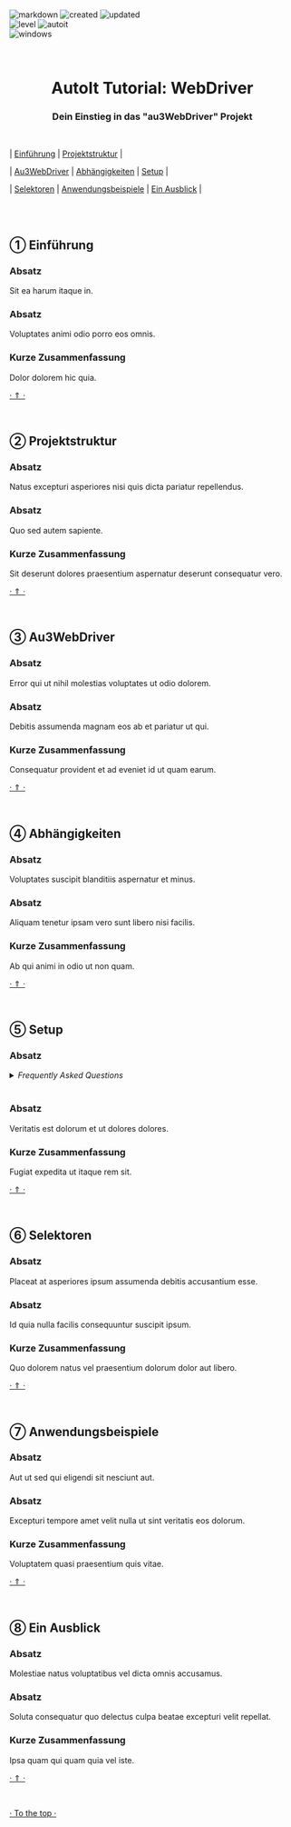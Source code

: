 <br>

![markdown](https://img.shields.io/badge/Markdown-Tutorial-E34F26.svg?style=flat-square&logo=markdown&logoColor=E34F26)
![created](https://img.shields.io/badge/Erstellt-21.12.2022-E535AB.svg?style=flat-square&logo=quip&logoColor=E535AB)
![updated](https://img.shields.io/badge/Aktualisiert-21.12.2022-3C873A.svg?style=flat-square&logo=quip&logoColor=3C873A)<br>
![level](https://img.shields.io/badge/Level-Beginner-F0DB4F.svg?style=flat-square&logo=swarm&logoColor=F0DB4F)
![autoit](https://img.shields.io/badge/Sprache-AutoIt-61DBFB.svg?style=flat-square&logo=autodesk&logoColor=61DBFB)<br>
![windows](https://img.shields.io/badge/OS-Windows-6569B0.svg?style=flat-square&logo=windows&logoColor=6569B0)

<br>

<h1 align="center">AutoIt Tutorial: WebDriver</h1>
<h3 align="center">Dein Einstieg in das "au3WebDriver" Projekt</h3>

<br>

| [Einführung](#-einführung) | [Projektstruktur](#-projektstruktur) |

| [Au3WebDriver](#-Au3WebDriver) | [Abhängigkeiten](#-abhängigkeiten) | [Setup](#-setup) |

| [Selektoren](#-selektoren) | [Anwendungsbeispiele](#-anwendungsbeispiele) | [Ein Ausblick](#-ein-ausblick) |

<br>
<br>

## ➀ Einführung

### Absatz

Sit ea harum itaque in.<br>

### Absatz

Voluptates animi odio porro eos omnis.<br>

### Kurze Zusammenfassung

Dolor dolorem hic quia.<br>

[· ⇑ ·](#-einführung)

<br>

## ➁ Projektstruktur

### Absatz

Natus excepturi asperiores nisi quis dicta pariatur repellendus.<br>

### Absatz

Quo sed autem sapiente.<br>

### Kurze Zusammenfassung

Sit deserunt dolores praesentium aspernatur deserunt consequatur vero.<br>

[· ⇑ ·](#-projektstruktur)

<br>

## ➂ Au3WebDriver

### Absatz

Error qui ut nihil molestias voluptates ut odio dolorem.<br>

### Absatz

Debitis assumenda magnam eos ab et pariatur ut qui.<br>

### Kurze Zusammenfassung

Consequatur provident et ad eveniet id ut quam earum.<br>

[· ⇑ ·](#-au3webdriver)

<br>

## ➃ Abhängigkeiten

### Absatz

Voluptates suscipit blanditiis aspernatur et minus.<br>

### Absatz

Aliquam tenetur ipsam vero sunt libero nisi facilis.<br>

### Kurze Zusammenfassung

Ab qui animi in odio ut non quam.<br>

[· ⇑ ·](#-abhängigkeiten)

<br>

## ➄ Setup

### Absatz

<details>
<summary><i>Frequently Asked Questions</i></summary><br>

  <details>
  <summary><code>1. How to [...]</code></summary><p>

  **Q:** Is there a frequently asked question already?<br>
  **A:** No, not yet.

  <br></p></details>

  <details>
  <summary><code>2. How to [...]</code></summary><p>

  **Q:** [...]?<br>
  **A:** [...].

  <br></p></details>

</details>

<br>

### Absatz

Veritatis est dolorum et ut dolores dolores.<br>

### Kurze Zusammenfassung

Fugiat expedita ut itaque rem sit.<br>

[· ⇑ ·](#-setup)

<br>

## ➅ Selektoren

### Absatz

Placeat at asperiores ipsum assumenda debitis accusantium esse.<br>

### Absatz

Id quia nulla facilis consequuntur suscipit ipsum.<br>

### Kurze Zusammenfassung

Quo dolorem natus vel praesentium dolorum dolor aut libero.<br>

[· ⇑ ·](#-selektoren)

<br>

## ➆ Anwendungsbeispiele

### Absatz

Aut ut sed qui eligendi sit nesciunt aut.<br>

### Absatz

Excepturi tempore amet velit nulla ut sint veritatis eos dolorum.<br>

### Kurze Zusammenfassung

Voluptatem quasi praesentium quis vitae.<br>

[· ⇑ ·](#-anwendungsbeispiele)

<br>

## ➇ Ein Ausblick

### Absatz

Molestiae natus voluptatibus vel dicta omnis accusamus.<br>

### Absatz

Soluta consequatur quo delectus culpa beatae excepturi velit repellat.<br>

### Kurze Zusammenfassung

Ipsa quam qui quam quia vel iste.<br>

[· ⇑ ·](#-ein-ausblick)

<br>

[· To the top ·](#)
